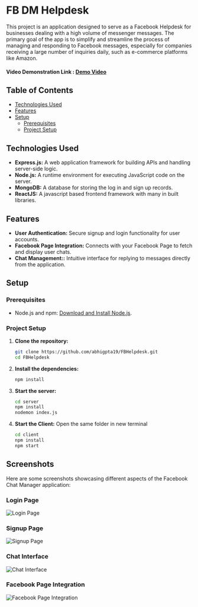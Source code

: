 # FB DM Helpdesk

This project is an application designed to serve as a Facebook Helpdesk for businesses dealing with a high volume of messenger messages. The primary goal of the app is to simplify and streamline the process of managing and responding to Facebook messages, especially for companies receiving a large number of inquiries daily, such as e-commerce platforms like Amazon.

#### Video Demonstration Link : [Demo Video](https://drive.google.com/drive/folders/1R53mud5dOgBbOMckZyJbSGDIXwiX0f9A?usp=sharing)

## Table of Contents

- [Technologies Used](#technologies-used)
- [Features](#features)
- [Setup](#setup)
  - [Prerequisites](#prerequisites)
  - [Project Setup](#project-setup)

## Technologies Used

- **Express.js:** A web application framework for building APIs and handling server-side logic.
- **Node.js:** A runtime environment for executing JavaScript code on the server.
- **MongoDB:** A database for storing the log in and sign up records.
- **ReactJS:** A javascript based frontend framework with many in built libraries.

## Features

- **User Authentication:** Secure signup and login functionality for user accounts.
- **Facebook Page Integration:** Connects with your Facebook Page to fetch and display user chats.
- **Chat Management::** Intuitive interface for replying to messages directly from the application.

## Setup

### Prerequisites

- Node.js and npm: [Download and Install Node.js](https://nodejs.org/).

### Project Setup

1. **Clone the repository:**

   ```bash
   git clone https://github.com/abhigpta19/FBHelpdesk.git
   cd FBHelpdesk
2. **Install the dependencies:**
 
   ```bash
   npm install
3. **Start the server:**
 
   ```bash
   cd server
   npm install
   nodemon index.js
4. **Start the Client:**
 Open the same folder in new terminal
   ```bash
   cd client
   npm install
   npm start
   
## Screenshots

Here are some screenshots showcasing different aspects of the Facebook Chat Manager application:

### Login Page
![Login Page](screenshots/loginpage.png)

### Signup Page
![Signup Page](screenshots/signuppage.png)

### Chat Interface
![Chat Interface](screenshots/chatinterface.png)

### Facebook Page Integration
![Facebook Page Integration](screenshots/integration.png)


